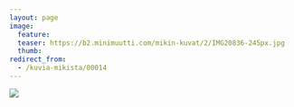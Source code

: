 ```yaml
---
layout: page
image:
  feature:
  teaser: https://b2.minimuutti.com/mikin-kuvat/2/IMG20836-245px.jpg
  thumb:
redirect_from:
  - /kuvia-mikista/00014
---
```


![](https://b2.minimuutti.com/mikin-kuvat/2/IMG20836-800px.jpg)
